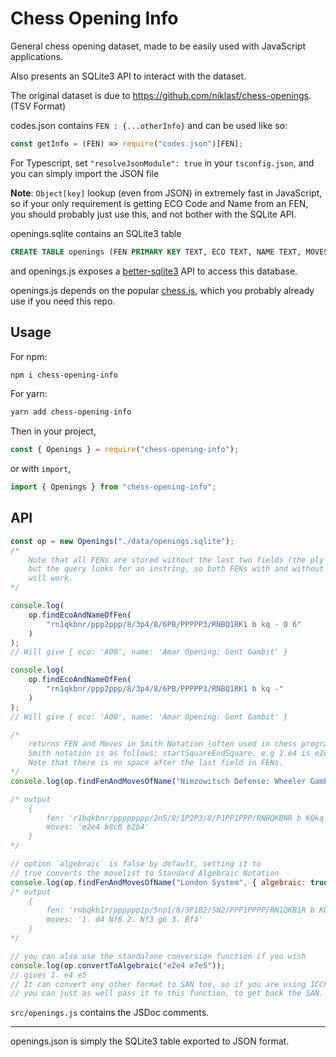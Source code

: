 # Chess Opening Info

General chess opening dataset, made to be
easily used with JavaScript applications.

Also presents an SQLite3 API to interact with the dataset.

The original dataset is due to https://github.com/niklasf/chess-openings. (TSV Format)

codes.json contains `FEN : {...otherInfo}`
and can be used like so:

```js
const getInfo = (FEN) => require("codes.json")[FEN];
```

For Typescript, set `"resolveJsonModule": true` in your `tsconfig.json`, and you can simply import the JSON file

**Note**: `Object[key]` lookup (even from JSON) in extremely fast in JavaScript, so
if your only requirement is getting ECO Code and Name from an
FEN, you should probably just use this, and not bother with the SQLite API.

openings.sqlite contains an SQLite3 table

```sql
CREATE TABLE openings (FEN PRIMARY KEY TEXT, ECO TEXT, NAME TEXT, MOVES TEXT);
```

and openings.js exposes a [better-sqlite3](https://github.com/JoshuaWise/better-sqlite3/) API to access this database.

openings.js depends on the popular [chess.js](https://github.com/jhlywa/chess.js/), which you probably already use if you need this repo.

## Usage

For npm:

```bash
npm i chess-opening-info
```

For yarn:

```bash
yarn add chess-opening-info
```

Then in your project,

```js
const { Openings } = require("chess-opening-info");
```

or with `import`,

```js
import { Openings } from "chess-opening-info";
```

## API

```js
const op = new Openings("./data/openings.sqlite");
/*
    Note that all FENs are stored without the last two fields (the ply information),
    but the query looks for an instring, so both FENs with and without the ply information
    will work.
*/

console.log(
    op.findEcoAndNameOfFen(
        "rn1qkbnr/ppp2ppp/8/3p4/8/6PB/PPPPP3/RNBQ1RK1 b kq - 0 6"
    )
);
// Will give { eco: 'A00', name: 'Amar Opening: Gent Gambit' }

console.log(
    op.findEcoAndNameOfFen(
        "rn1qkbnr/ppp2ppp/8/3p4/8/6PB/PPPPP3/RNBQ1RK1 b kq -"
    )
);
// Will give { eco: 'A00', name: 'Amar Opening: Gent Gambit' }

/*
    returns FEN and Moves in Smith Notation (often used in chess programming)
    Smith notation is as follows: startSquareEndSquare. e.g 1.e4 is e2e4 and 5. O-O is e1g1 
    Note that there is no space after the last field in FENs.
*/
console.log(op.findFenAndMovesOfName("Nimzowitsch Defense: Wheeler Gambit"));

/* output
    {
        fen: 'r1bqkbnr/pppppppp/2n5/8/1P2P3/8/P1PP1PPP/RNBQKBNR b KQkq -',
        moves: 'e2e4 b8c6 b2b4'
    }
*/

// option `algebraic` is false by default, setting it to
// true converts the movelist to Standard Algebraic Notation
console.log(op.findFenAndMovesOfName("London System", { algebraic: true }));
/* output
    {
        fen: 'rnbqkb1r/pppppp1p/5np1/8/3P1B2/5N2/PPP1PPPP/RN1QKB1R b KQkq -',
        moves: '1. d4 Nf6 2. Nf3 g6 3. Bf4'
    }
*/

// you can also use the standalone conversion function if you wish
console.log(op.convertToAlgebraic("e2e4 e7e5"));
// gives 1. e4 e5
// It can convert any other format to SAN too, so if you are using ICCF notation
// you can just as well pass it to this function, to get back the SAN.
```
`src/openings.js` contains the JSDoc comments.

<hr>

openings.json is simply the SQLite3 table exported to JSON format.
